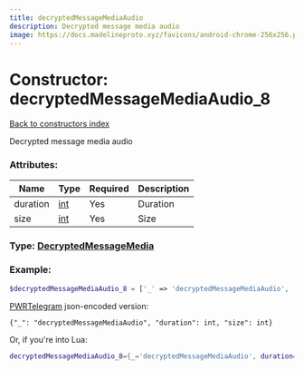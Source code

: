 ```yaml
---
title: decryptedMessageMediaAudio
description: Decrypted message media audio
image: https://docs.madelineproto.xyz/favicons/android-chrome-256x256.png
---
```

# Constructor: decryptedMessageMediaAudio\_8  
[Back to constructors index](index.md)



Decrypted message media audio

### Attributes:

| Name     |    Type       | Required | Description |
|----------|---------------|----------|-------------|
|duration|[int](../types/int.md) | Yes|Duration|
|size|[int](../types/int.md) | Yes|Size|



### Type: [DecryptedMessageMedia](../types/DecryptedMessageMedia.md)


### Example:

```php
$decryptedMessageMediaAudio_8 = ['_' => 'decryptedMessageMediaAudio', 'duration' => int, 'size' => int];
```  

[PWRTelegram](https://pwrtelegram.xyz) json-encoded version:

```
{"_": "decryptedMessageMediaAudio", "duration": int, "size": int}
```


Or, if you're into Lua:

```lua
decryptedMessageMediaAudio_8={_='decryptedMessageMediaAudio', duration=int, size=int}

```



